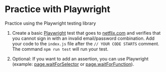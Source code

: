 # Practice with Playwright

Practice using the Playwright testing library

1. Create a basic [Playwright](https://playwright.dev/docs/library) test that goes to [netflix.com](https://www.netflix.com) and verifies that you cannot sign in with an invalid email/password combination. Add your code to the `index.js` file after the `// YOUR CODE STARTS` comment. The command `npm run test` will run your test.

2. Optional: If you want to add an assertion, you can use Playwright (example: [page.waitForSelector](https://playwright.dev/docs/api/class-page#page-wait-for-selector) or [page.waitForFunction](https://playwright.dev/docs/api/class-page#page-wait-for-function)).

